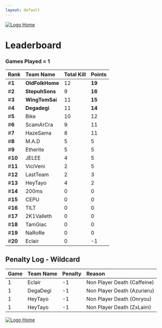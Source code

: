```yaml
---
layout: default
---
```


[ ![Logo](https://kanziebub.github.io/ProjectSEA/assets/images/bullet_rev.png) Home](https://kanziebub.github.io/ProjectSEA/)

# **Leaderboard**

### Games Played = 1

|  Rank  | Team Name             | Total Kill | **Points** |
|:-------|:----------------------|:-----------|:-----------|
| #**1** | **OldFolkHome** | 12 | **19** | 
| #**2** | **StepuhSons** | 9 | **16** | 
| #**3** | **WingTomSai** | 11 | **15** | 
| #**4** | **Degadegi** | 11 | **14** | 
| #**5** | Bike | 10 | 12 | 
| #**6** | ScamArCra | 9 | 11 | 
| #**7** | HazeSama | 8 | 11 | 
| #**8** | M.A.D | 5 | 5 | 
| #**9** | Etherite | 5 | 5 | 
| #**10** | JELEE | 4 | 5 | 
| #**11** | ViciVeni | 2 | 5 | 
| #**12** | LastTeam | 2 | 3 | 
| #**13** | HeyTayo | 4 | 2 | 
| #**14** | 200ms | 0 | 0 | 
| #**15** | CEPU | 0 | 0 | 
| #**16** | TILT | 0 | 0 | 
| #**17** | 2K1Valleth | 0 | 0 | 
| #**18** | TamGiac | 0 | 0 | 
| #**19** | NaRoRe | 0 | 0 | 
| #**20** | Eclair | 0 | -1 | 
 

## Penalty Log - Wildcard

|  Game  | Team Name | Penalty | Reason                |
|:-------|:----------|:--------|:----------------------| 
| 1 | Eclair | -1 | Non Player Death (Caffeine) |
| 1 | DegaDegi | -1 | Non Player Death (Azurieru) |
| 1 | HeyTayo | -1 | Non Player Death (Onryou) |
| 1 | HeyTayo | -1 | Non Player Death (ZxLaim) |

[ ![Logo](https://kanziebub.github.io/ProjectSEA/assets/images/bullet_rev.png) Home](https://kanziebub.github.io/ProjectSEA/)
